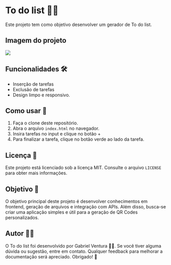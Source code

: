 ﻿# To do list 👨‍💻

Este projeto tem como objetivo desenvolver um gerador de To do list.

## Imagem do projeto

<img src="#">

## Funcionalidades 🛠

- Inserção de tarefas
- Exclusão de tarefas
- Design limpo e responsivo.

## Como usar 🎨

1. Faça o clone deste repositório.
2. Abra o arquivo `index.html` no navegador.
3. Insira tarefas no input e clique no botão +
4. Para finalizar a tarefa, clique no botão verde ao lado da tarefa.

## Licença 📡

Este projeto está licenciado sob a licença MIT. Consulte o arquivo `LICENSE` para obter mais informações.

## Objetivo 🎯

O objetivo principal deste projeto é desenvolver conhecimentos em frontend, geração de arquivos e integração com APIs. Além disso, busca-se criar uma aplicação simples e útil para a geração de QR Codes personalizados.

## Autor 🧘‍♀️

O To do list foi desenvolvido por Gabriel Ventura 👨‍💻. Se você tiver alguma dúvida ou sugestão, entre em contato.
Qualquer feedback para melhorar a documentação será apreciado. Obrigado! 🙏
